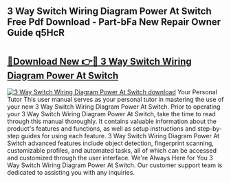 ## 3 Way Switch Wiring Diagram Power At Switch Free Pdf Download - Part-bFa New Repair Owner Guide q5HcR

# <h2><a href="http://dfhlav.blite.top/?on=3+Way+Switch+Wiring+Diagram+Power+At+Switch">🔗Download New 👉🔴 3 Way Switch Wiring Diagram Power At Switch</a></h2>

[![3 Way Switch Wiring Diagram Power At Switch download](https://i.imgur.com/lujVjoI.png)](http://dfhlav.blite.top/?on=3+Way+Switch+Wiring+Diagram+Power+At+Switch)
Your Personal Tutor This user manual serves as your personal tutor in mastering the use of your new 3 Way Switch Wiring Diagram Power At Switch. Prior to operating your 3 Way Switch Wiring Diagram Power At Switch, take the time to read through this manual thoroughly. It contains valuable information about the product's features and functions, as well as setup instructions and step-by-step guides for using each feature. 3 Way Switch Wiring Diagram Power At Switch advanced features include object detection, fingerprint scanning, customizable profiles, and automated tasks, all of which can be accessed and customized through the user interface. We're Always Here for You 3 Way Switch Wiring Diagram Power At Switch. Our customer support team is dedicated to assisting you with any inquiries.
